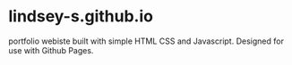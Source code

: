 # lindsey-s.github.io

portfolio webiste built with simple HTML CSS and Javascript. Designed for use with Github Pages.